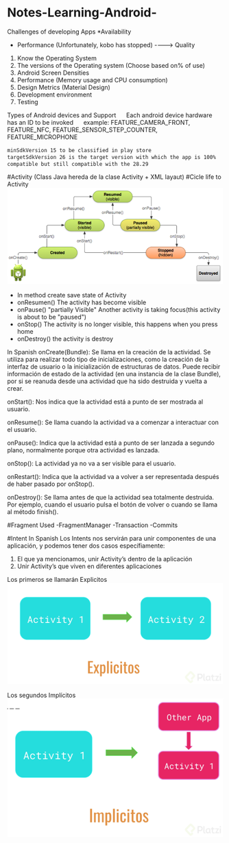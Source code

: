 # Notes-Learning-Android-

Challenges of developing Apps
\*Availability

- Performance (Unfortunately, kobo has stopped)
  ----> Quality

1. Know the Operating System
2. The versions of the Operating system (Choose based on% of use)
3. Android Screen Densities
4. Performance (Memory usage and CPU consumption)
5. Design Metrics (Material Design)
6. Development environment
7. Testing

Types of Android devices and Support
     Each android device hardware has an ID to be invoked
     example: FEATURE_CAMERA_FRONT, FEATURE_NFC, FEATURE_SENSOR_STEP_COUNTER, FEATURE_MICROPHONE

    minSdkVersion 15 to be classified in play store
    targetSdkVersion 26 is the target version with which the app is 100% compatible but still compatible with the 28.29

#Activity (Class Java hereda de la clase Activity + XML layaut)
#Cicle life to Activity
![alt text](cicleLifeActiviy.png)

- In method create save state of Activity
- onResumen() The activity has become visible
- onPause() "partially Visible" Another activity is taking focus(this activity is about to be "paused")
- onStop() The activity is no longer visible, this happens when you press home
- onDestroy() the activity is destroy

In Spanish
onCreate(Bundle): Se llama en la creación de la actividad. Se utiliza para realizar todo tipo de inicializaciones, como la creación de la interfaz de usuario o la inicialización de estructuras de datos. Puede recibir información de estado de la actividad (en una instancia de la clase Bundle), por si se reanuda desde una actividad que ha sido destruida y vuelta a crear.

onStart(): Nos indica que la actividad está a punto de ser mostrada al usuario.

onResume(): Se llama cuando la actividad va a comenzar a interactuar con el usuario.

onPause(): Indica que la actividad está a punto de ser lanzada a segundo plano, normalmente porque otra actividad es lanzada.

onStop(): La actividad ya no va a ser visible para el usuario.

onRestart(): Indica que la actividad va a volver a ser representada después de haber pasado por onStop().

onDestroy(): Se llama antes de que la actividad sea totalmente destruida. Por ejemplo, cuando el usuario pulsa el botón de volver o cuando se llama al método finish().

#Fragment
Used
-FragmentManager
-Transaction
-Commits

#Intent
In Spanish
Los Intents nos servirán para unir componentes de una aplicación, y podemos tener dos casos específiamente:

1. El que ya mencionamos, unir Activity’s dentro de la aplicación
2. Unir Activity’s que viven en diferentes aplicaciones

Los primeros se llamarán Explicitos
![alt text](1caseIntent.jpg)

Los segundos Implícitos
![alt text](2CaseIntent.jpg)
